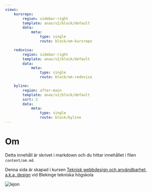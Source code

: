```yaml
---
views:
    kursrepo:
        region: sidebar-right
        template: anax/v2/block/default
        data:
            meta:
                type: single
                route: block/om-kursrepo

    redovisa:
        region: sidebar-right
        template: anax/v2/block/default
        data:
            meta:
                type: single
                route: block/om-redovisa

    byline:
        region: after-main
        template: anax/v2/block/default
        sort: 2
        data:
            meta:
                type: single
                route: block/byline
---
```

Om
===============

Detta innehåll är skrivet i markdown och du hittar innehållet i filen `content/om.md`.

Denna sida är skapad i kursen [Teknisk webbdesign och användbarhet, a.k.a. design](https://dbwebb.se/kurser/design-v2) vid Blekinge tekniska högskola

<img src=image/ombild.jpeg alt="lejon">
